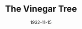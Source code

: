 ---
title: The Vinegar Tree
date: 1932-11-15
closing_date:
layout: productions
playbill:
Theatre: Theatre Jacksonville
cast:
- Geoffrey Cole: John Salzer
- Winifred Mansfied: Laurine Goffin
- Leone Merrick: Mary Keen
- Augustus Merrick: Ralph M. Anderson
- Louis: Slocum Ball
- Laura Merrick: Winifred Snowden
- Max Lawrence: Winston Fowler
crew:
- Director: Charles F. Hopkins, Jr.
- Props: Mrs. R.R. Killinger
- Scenery: Ronald Kennard
understudies:
orchestra:
---